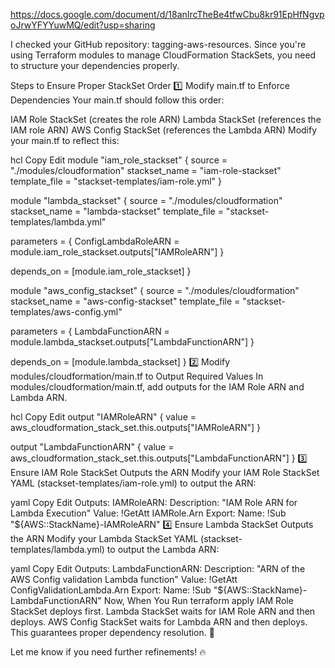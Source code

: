 https://docs.google.com/document/d/18anIrcTheBe4tfwCbu8kr91EpHfNgvpoJrwYFYYuwMQ/edit?usp=sharing

I checked your GitHub repository: tagging-aws-resources. Since you're using Terraform modules to manage CloudFormation StackSets, you need to structure your dependencies properly.

Steps to Ensure Proper StackSet Order
1️⃣ Modify main.tf to Enforce Dependencies
Your main.tf should follow this order:

IAM Role StackSet (creates the role ARN)
Lambda StackSet (references the IAM role ARN)
AWS Config StackSet (references the Lambda ARN)
Modify your main.tf to reflect this:

hcl
Copy
Edit
module "iam_role_stackset" {
  source        = "./modules/cloudformation"
  stackset_name = "iam-role-stackset"
  template_file = "stackset-templates/iam-role.yml"
}

module "lambda_stackset" {
  source        = "./modules/cloudformation"
  stackset_name = "lambda-stackset"
  template_file = "stackset-templates/lambda.yml"
  
  parameters = {
    ConfigLambdaRoleARN = module.iam_role_stackset.outputs["IAMRoleARN"]
  }

  depends_on = [module.iam_role_stackset]
}

module "aws_config_stackset" {
  source        = "./modules/cloudformation"
  stackset_name = "aws-config-stackset"
  template_file = "stackset-templates/aws-config.yml"
  
  parameters = {
    LambdaFunctionARN = module.lambda_stackset.outputs["LambdaFunctionARN"]
  }

  depends_on = [module.lambda_stackset]
}
2️⃣ Modify modules/cloudformation/main.tf to Output Required Values
In modules/cloudformation/main.tf, add outputs for the IAM Role ARN and Lambda ARN.

hcl
Copy
Edit
output "IAMRoleARN" {
  value = aws_cloudformation_stack_set.this.outputs["IAMRoleARN"]
}

output "LambdaFunctionARN" {
  value = aws_cloudformation_stack_set.this.outputs["LambdaFunctionARN"]
}
3️⃣ Ensure IAM Role StackSet Outputs the ARN
Modify your IAM Role StackSet YAML (stackset-templates/iam-role.yml) to output the ARN:

yaml
Copy
Edit
Outputs:
  IAMRoleARN:
    Description: "IAM Role ARN for Lambda Execution"
    Value: !GetAtt IAMRole.Arn
    Export:
      Name: !Sub "${AWS::StackName}-IAMRoleARN"
4️⃣ Ensure Lambda StackSet Outputs the ARN
Modify your Lambda StackSet YAML (stackset-templates/lambda.yml) to output the Lambda ARN:

yaml
Copy
Edit
Outputs:
  LambdaFunctionARN:
    Description: "ARN of the AWS Config validation Lambda function"
    Value: !GetAtt ConfigValidationLambda.Arn
    Export:
      Name: !Sub "${AWS::StackName}-LambdaFunctionARN"
Now, When You Run terraform apply
IAM Role StackSet deploys first.
Lambda StackSet waits for IAM Role ARN and then deploys.
AWS Config StackSet waits for Lambda ARN and then deploys.
This guarantees proper dependency resolution. 🚀

Let me know if you need further refinements! 🔥
